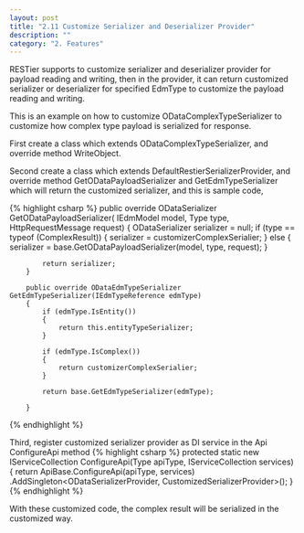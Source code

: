 ```yaml
---
layout: post
title: "2.11 Customize Serializer and Deserializer Provider"
description: ""
category: "2. Features"
---
```


RESTier supports to customize serializer and deserializer provider for payload reading and writing, then in the provider, it can return customized serializer or deserializer for specified EdmType to customize the payload reading and writing.

This is an example on how to customize ODataComplexTypeSerializer to customize how complex type payload is serialized for response.

First create a class which extends ODataComplexTypeSerializer, and override method WriteObject.

Second create a class which extends DefaultRestierSerializerProvider, and override method GetODataPayloadSerializer and GetEdmTypeSerializer which will return the customized serializer, and this is sample code,

{% highlight csharp %}
        public override ODataSerializer GetODataPayloadSerializer(
            IEdmModel model,
            Type type,
            HttpRequestMessage request)
        {
            ODataSerializer serializer = null;
            if (type == typeof (ComplexResult))
            {
                serializer = customizerComplexSerialier;
            }
            else
            {
                serializer = base.GetODataPayloadSerializer(model, type, request);
            }

            return serializer;
        }

        public override ODataEdmTypeSerializer GetEdmTypeSerializer(IEdmTypeReference edmType)
        {
            if (edmType.IsEntity())
            {
                return this.entityTypeSerializer;
            }

            if (edmType.IsComplex())
            {
                return customizerComplexSerialier;
            }

            return base.GetEdmTypeSerializer(edmType);

        }
{% endhighlight %}

Third, register customized serializer provider as DI service in the Api ConfigureApi method
{% highlight csharp %}
        protected static new IServiceCollection ConfigureApi(Type apiType, IServiceCollection services)
        {
            return ApiBase.ConfigureApi(apiType, services)
                .AddSingleton<ODataSerializerProvider, CustomizedSerializerProvider>();
        }
{% endhighlight %}

With these customized code, the complex result will be serialized in the customized way.